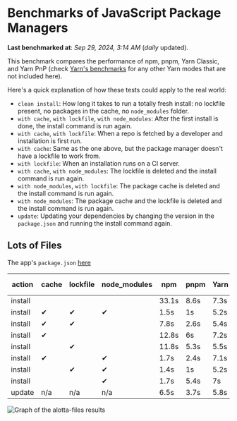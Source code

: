 # Benchmarks of JavaScript Package Managers

**Last benchmarked at**: _Sep 29, 2024, 3:14 AM_ (_daily_ updated).

This benchmark compares the performance of npm, pnpm, Yarn Classic, and Yarn PnP (check [Yarn's benchmarks](https://yarnpkg.com/benchmarks) for any other Yarn modes that are not included here).

Here's a quick explanation of how these tests could apply to the real world:

- `clean install`: How long it takes to run a totally fresh install: no lockfile present, no packages in the cache, no `node_modules` folder.
- `with cache`, `with lockfile`, `with node_modules`: After the first install is done, the install command is run again.
- `with cache`, `with lockfile`: When a repo is fetched by a developer and installation is first run.
- `with cache`: Same as the one above, but the package manager doesn't have a lockfile to work from.
- `with lockfile`: When an installation runs on a CI server.
- `with cache`, `with node_modules`: The lockfile is deleted and the install command is run again.
- `with node_modules`, `with lockfile`: The package cache is deleted and the install command is run again.
- `with node_modules`: The package cache and the lockfile is deleted and the install command is run again.
- `update`: Updating your dependencies by changing the version in the `package.json` and running the install command again.

## Lots of Files

The app's `package.json` [here](https://github.com/pnpm/pnpm.io/blob/main/benchmarks/fixtures/alotta-files/package.json)

| action  | cache | lockfile | node_modules| npm | pnpm | Yarn | Yarn PnP |
| ---     | ---   | ---      | ---         | --- | ---  | ---  | ---      |
| install |       |          |             | 33.1s | 8.6s | 7.3s | 3.5s |
| install | ✔     | ✔        | ✔           | 1.5s | 1s | 5.2s | n/a |
| install | ✔     | ✔        |             | 7.8s | 2.6s | 5.4s | 1.3s |
| install | ✔     |          |             | 12.8s | 6s | 7.2s | 2.9s |
| install |       | ✔        |             | 11.8s | 5.3s | 5.5s | 1.3s |
| install | ✔     |          | ✔           | 1.7s | 2.4s | 7.1s | n/a |
| install |       | ✔        | ✔           | 1.4s | 1s | 5.2s | n/a |
| install |       |          | ✔           | 1.7s | 5.4s | 7s | n/a |
| update  | n/a | n/a | n/a | 6.5s | 3.7s | 5.8s | 3s |

<img alt="Graph of the alotta-files results" src="/img/benchmarks/alotta-files.svg" />